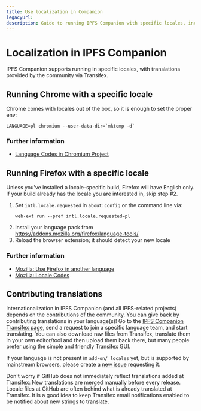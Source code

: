 ```yaml
---
title: Use localization in Companion
legacyUrl:
description: Guide to running IPFS Companion with specific locales, including how to contribute translations.
---
```


# Localization in IPFS Companion

IPFS Companion supports running in specific locales, with translations provided by the community via Transifex.

## Running Chrome with a specific locale

Chrome comes with locales out of the box, so it is enough to set the proper env:

    LANGUAGE=pl chromium --user-data-dir=`mktemp -d`

### Further information
- [Language Codes in Chromium Project](https://src.chromium.org/viewvc/chrome/trunk/src/third_party/cld/languages/internal/languages.cc)

## Running Firefox with a specific locale

Unless you've installed a locale-specific build, Firefox will have English only. If your build already has the locale you are interested in, skip step #2.

1. Set `intl.locale.requested` in `about:config` or the command line via:
   ```
   web-ext run --pref intl.locale.requested=pl
   ```
2. Install your language pack from https://addons.mozilla.org/firefox/language-tools/
3. Reload the browser extension; it should detect your new locale

### Further information
 - [Mozilla: Use Firefox in another language](https://support.mozilla.org/en-US/kb/use-firefox-interface-other-languages-language-pack#w_how-to-change-the-language-of-the-user-interface)
 - [Mozilla: Locale Codes](http://l10n.mozilla-community.org/webdashboard/)

## Contributing translations

Internationalization in IPFS Companion (and all IPFS-related projects) depends on the contributions of the community. You can give back by contributing translations in your language(s)! Go to the [IPFS Companion Transifex page](https://www.transifex.com/ipfs/ipfs-companion/), send a request to join a specific language team, and start translating. You can also download raw files from Transifex, translate them in your own editor/tool and then upload them back there, but many people prefer using the simple and friendly Transifex GUI.

If your language is not present in `add-on/_locales` yet, but is supported by mainstream browsers, please create a [new issue](https://github.com/ipfs/ipfs-companion/issues/new) requesting it.

Don't worry if GitHub does not immediately reflect translations added at Transifex: New translations are merged manually before every release. Locale files at GitHub are often behind what is already translated at Transifex. It is a good idea to keep Transifex email notifications enabled to be notified about new strings to translate.
